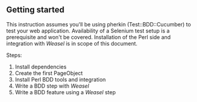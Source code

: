 ## Getting started

This instruction assumes you'll be using pherkin (Test::BDD::Cucumber)
to test your web application. Availability of a Selenium test setup is
a prerequisite and won't be covered. Installation of the Perl side and
integration with *Weasel* is in scope of this document.

Steps:

1. Install dependencies
2. Create the first PageObject
3. Install Perl BDD tools and integration
4. Write a BDD step with *Weasel*
5. Write a BDD feature using a *Weasel* step


